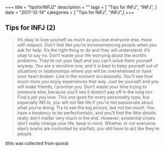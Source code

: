 +++
title = "tipsforINFJ2"
description = ""
tags = [
   "Tips for INFJ",
    "INFJ",
]
date = "2017-12-14"
categories = [
    "Tips for INFJ",
    "INFJ",]
+++

## Tips for INFJ (2)

> It’s okay to love yourself as much as you love everyone else. Have self-respect.
> Don’t feel like you’re inconveniencing people when you ask for help. It’s the right thing to do and they will understand.
> It’s okay to say no.
> Don’t waste your life worrying about the world’s problems. They’re not your fault and you can’t solve them yourself anyway.
> You are a sensitive one, and it is best to keep yourself out of situations or relationships where you will be overwhelmed or have your heart broken.
> Live in the moment occasionally. You’ll see how much more you enjoy experiences that way.
> Just be yourself and you will make friends, I promise you. Don’t waste your time trying to someone else, because you’ll see it doesn’t pay off in the long run.
> Find a job you love. This one goes for every personality type, but especially INFJs, you will not like life if you’re not passionate about what you’re doing.
> Try to see the big picture, but not too much. You have a tendency to be perfectionistic, and you’ll find the little details really don’t matter very much in the end. However, existential crises don’t really change your life, keep in mind. Whether or not everyone else’s brains are controlled by starfish, you still have to act like they’re people.

(this was collected from quora)